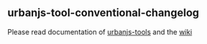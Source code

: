 ## urbanjs-tool-conventional-changelog

Please read documentation of [urbanjs-tools](https://github.com/urbanjs/urbanjs-tools) and the [wiki](https://github.com/urbanjs/urbanjs-tools/wiki)
